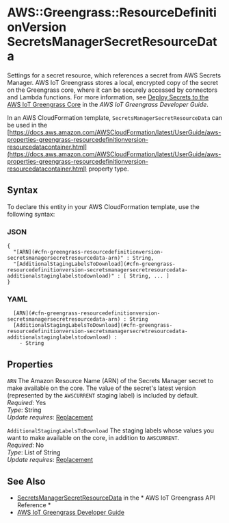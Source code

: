 # AWS::Greengrass::ResourceDefinitionVersion SecretsManagerSecretResourceData<a name="aws-properties-greengrass-resourcedefinitionversion-secretsmanagersecretresourcedata"></a>

<a name="aws-properties-greengrass-resourcedefinitionversion-secretsmanagersecretresourcedata-description"></a>Settings for a secret resource, which references a secret from AWS Secrets Manager\. AWS IoT Greengrass stores a local, encrypted copy of the secret on the Greengrass core, where it can be securely accessed by connectors and Lambda functions\. For more information, see [Deploy Secrets to the AWS IoT Greengrass Core](https://docs.aws.amazon.com/greengrass/latest/developerguide/secrets.html) in the *AWS IoT Greengrass Developer Guide*\.

<a name="aws-properties-greengrass-resourcedefinitionversion-secretsmanagersecretresourcedata-inheritance"></a> In an AWS CloudFormation template, `SecretsManagerSecretResourceData` can be used in the [https://docs.aws.amazon.com/AWSCloudFormation/latest/UserGuide/aws-properties-greengrass-resourcedefinitionversion-resourcedatacontainer.html](https://docs.aws.amazon.com/AWSCloudFormation/latest/UserGuide/aws-properties-greengrass-resourcedefinitionversion-resourcedatacontainer.html) property type\.

## Syntax<a name="aws-properties-greengrass-resourcedefinitionversion-secretsmanagersecretresourcedata-syntax"></a>

To declare this entity in your AWS CloudFormation template, use the following syntax:

### JSON<a name="aws-properties-greengrass-resourcedefinitionversion-secretsmanagersecretresourcedata-syntax.json"></a>

```
{
  "[ARN](#cfn-greengrass-resourcedefinitionversion-secretsmanagersecretresourcedata-arn)" : String,
  "[AdditionalStagingLabelsToDownload](#cfn-greengrass-resourcedefinitionversion-secretsmanagersecretresourcedata-additionalstaginglabelstodownload)" : [ String, ... ]
}
```

### YAML<a name="aws-properties-greengrass-resourcedefinitionversion-secretsmanagersecretresourcedata-syntax.yaml"></a>

```
﻿  [ARN](#cfn-greengrass-resourcedefinitionversion-secretsmanagersecretresourcedata-arn) : String
﻿  [AdditionalStagingLabelsToDownload](#cfn-greengrass-resourcedefinitionversion-secretsmanagersecretresourcedata-additionalstaginglabelstodownload) : 
    - String
```

## Properties<a name="aws-properties-greengrass-resourcedefinitionversion-secretsmanagersecretresourcedata-properties"></a>

`ARN`  <a name="cfn-greengrass-resourcedefinitionversion-secretsmanagersecretresourcedata-arn"></a>
The Amazon Resource Name \(ARN\) of the Secrets Manager secret to make available on the core\. The value of the secret's latest version \(represented by the `AWSCURRENT` staging label\) is included by default\.  
*Required*: Yes  
*Type*: String  
*Update requires*: [Replacement](https://docs.aws.amazon.com/AWSCloudFormation/latest/UserGuide/using-cfn-updating-stacks-update-behaviors.html#update-replacement)

`AdditionalStagingLabelsToDownload`  <a name="cfn-greengrass-resourcedefinitionversion-secretsmanagersecretresourcedata-additionalstaginglabelstodownload"></a>
The staging labels whose values you want to make available on the core, in addition to `AWSCURRENT`\.  
*Required*: No  
*Type*: List of String  
*Update requires*: [Replacement](https://docs.aws.amazon.com/AWSCloudFormation/latest/UserGuide/using-cfn-updating-stacks-update-behaviors.html#update-replacement)

## See Also<a name="aws-properties-greengrass-resourcedefinitionversion-secretsmanagersecretresourcedata--seealso"></a>
+  [SecretsManagerSecretResourceData](https://docs.aws.amazon.com/greengrass/latest/apireference/definitions-secretsmanagersecretresourcedata.html) in the * AWS IoT Greengrass API Reference * 
+  [AWS IoT Greengrass Developer Guide](https://docs.aws.amazon.com/greengrass/latest/developerguide/) 